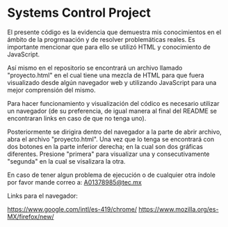 # Systems Control Project

El presente código es la evidencia que demuestra mis conocimientos en el ámbito de la progrmaación y de resolver problemäticas reales. Es importante mencionar que para ello se utilizó HTML y conocimiento de JavaScript. 

Así mismo en el repositorio se encontrará un archivo llamado "proyecto.html" en el cual tiene una mezcla de HTML para que fuera visualizado desde algún navegador web y utilizando JavaScript para una mejor comprensión del mismo. 

Para hacer funcionamiento y visualización del códico es necesario utilizar un navegador (de su preferencia, de igual manera al final del README se encontraran links en caso de que no tenga uno).

Posteriormente se dirigira dentro del navegador a la parte de abrir archivo, abra el archivo "proyecto.html". Una vez que lo tenga se encontrará con dos botones en la parte inferior derecha; en la cual son dos gráficas diferentes. Presione "primera" para visualizar una y consecutivamente "segunda" en la cual se visalizara la otra. 

En caso de tener algun problema de ejecución o de cualquier otra índole por favor mande correo a: A01378985@tec.mx


Links para el navegador:

https://www.google.com/intl/es-419/chrome/
https://www.mozilla.org/es-MX/firefox/new/
